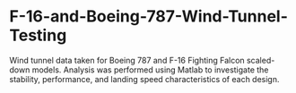 # F-16-and-Boeing-787-Wind-Tunnel-Testing
Wind tunnel data taken for Boeing 787 and F-16 Fighting Falcon scaled-down models. Analysis was performed using Matlab to investigate the stability, performance, and landing speed characteristics of each design.
